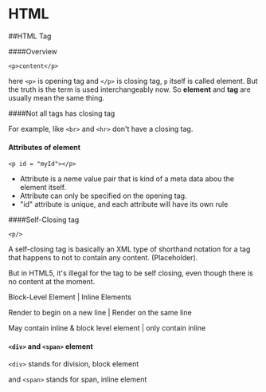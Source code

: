 # HTML



##HTML Tag

####Overview

```<p>content</p> ```

here ```<p>``` is opening tag and ```</p>``` is closing tag, ```p``` itself is called element. But the truth is the term is used interchangeably now. So **element** and **tag** are usually mean the same thing.

####Not all tags has closing tag

For example, like ```<br>``` and ```<hr>``` don't have a closing tag.

#### Attributes of element

```<p id = "myId"></p>```

* Attribute is a neme value pair that is kind of a meta data abou the element itself.
* Attribute can only be specified on the opening tag.
* "id" attribute is unique, and each attribute will have its own rule

####Self-Closing tag

```<p/>``` 

A self-closing tag is basically an XML type of shorthand notation for a tag that happens to not to contain any content. (Placeholder).

But in HTML5, it's illegal for the tag to be self closing, even though there is no content at the moment.



Block-Level Element | Inline Elements

Render to begin on a new line | Render on the same line 

May contain inline & block level element | only contain inline 



#### ```<div>``` and ```<span>``` element

```<div>``` stands for division, block element 

and ```<span>``` stands for span, inline element 





###







